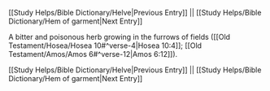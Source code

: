 [[Study Helps/Bible Dictionary/Helve|Previous Entry]]  ||  [[Study Helps/Bible Dictionary/Hem of garment|Next Entry]]

 A bitter and poisonous herb growing in the furrows of fields ([[Old Testament/Hosea/Hosea 10#^verse-4|Hosea 10:4]]; [[Old Testament/Amos/Amos 6#^verse-12|Amos 6:12]]).

[[Study Helps/Bible Dictionary/Helve|Previous Entry]]  ||  [[Study Helps/Bible Dictionary/Hem of garment|Next Entry]]